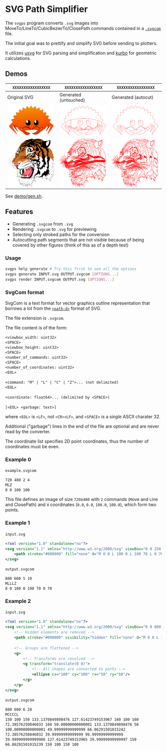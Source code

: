# SVG Path Simplifier

The `svgps` program converts `.svg` images into MoveTo/LineTo/CubicBezierTo/ClosePath commands
contained in a [`.svgcom`](#svgcom-format) file.

The initial goal was to prettify and simplify SVG before sending to plotters.

It utilizes [usvg](https://github.com/RazrFalcon/resvg/tree/master/usvg) for SVG parsing and simplification
and [kurbo](https://github.com/linebender/kurbo) for geometric calculations.

## Demos

| `XXXXXXXXXXXXXXXXX` | `XXXXXXXXXXXXXXXXX` | `XXXXXXXXXXXXXXXXX` |
| --- | --- | --- |
| Original SVG | Generated (untouched) | Generated (autocut) |
| ![ferris](https://github.com/MarkLagodych/svg_path_simplifier/blob/main/demo/ferris.svg) | ![ferris-gen](https://github.com/MarkLagodych/svg_path_simplifier/blob/main/demo/ferris-converted.svg) | ![ferris-cut](https://github.com/MarkLagodych/svg_path_simplifier/blob/main/demo/ferris-converted-autocut.svg) |
| ![tiger](https://github.com/MarkLagodych/svg_path_simplifier/blob/main/demo/tiger.svg) | ![tiger-gen](https://github.com/MarkLagodych/svg_path_simplifier/blob/main/demo/tiger-converted.svg) | ![tiger-cut](https://github.com/MarkLagodych/svg_path_simplifier/blob/main/demo/tiger-converted-autocut.svg) |

See [demo/gen.sh](./demo/gen.sh).

## Features

* Generating `.svgcom` from `.svg`
* Rendering `.svgcom` to `.svg` for previewing
* Selecting only stroked paths for the conversion
* Autocutting path segments that are not visible because of being covered by other figures
  (think of this as of a depth test)

### Usage

```sh
svgps help generate # Try this first to see all the options
svgps generate INPUT.svg OUTPUT.svgcom [OPTIONS...]
svgps render INPUT.svgcom OUTPUT.svg [OPTIONS...]
```

### SvgCom format

SvgCom is a text format for vector graphics outline representation that borrows a lot from the
[`<path:d>`](https://www.w3.org/TR/SVG/paths.html#TheDProperty) format of SVG. 

The file extension is `.svgcom`.

The file content is of the form:

```
<viewbox_width: uint32>
<SPACE>
<viewbox_height: uint32>
<SPACE>
<number_of_commands: uint32>
<SPACE>
<number_of_coordinates: uint32>
<EOL>

<command: "M" | "L" | "C" | "Z">... (not delimited)
<EOL>

<coordinate: float64>... (delimited by <SPACE>)

[<EOL> <garbage: text>]
```

where `<EOL>` is `<LF>`, not `<CR><LF>`, and `<SPACE>` is a *single* ASCII charater 32.

Additional ("garbage") lines in the end of the file are optional and are never read by the converter.

The coordinate list specifies 2D point coordinates, thus the number of coordinates must be even.

### Example 0

`example.svgcom`
```
720 480 2 4
MLZ
0 0 100 100
```

This file defines an image of size `720`x`480`
with `2` commands (`M`ove and `L`ine and ClosePath)
and `4` coordinates (`0.0`, `0.0`, `100.0`, `100.0`), which form two points.

### Example 1

`input.svg`
```xml
<?xml version="1.0" standalone="no"?>
<svg version="1.1" xmlns="http://www.w3.org/2000/svg" viewBox="0 0 250 200">
    <path stroke="#000000" fill="none" d="M 0 0 L 100 0 L 100 70 L 0 70 Z"/>
</svg>
```
`output.svgcom`
```
800 600 5 10
MLLLZ
0 0 100 0 100 70 0 70
```

### Example 2

`input.svg`
```xml
<?xml version="1.0" standalone="no"?>
<svg version="1.1" xmlns="http://www.w3.org/2000/svg" viewBox="0 0 800 600">
    <!-- Hidden elements are removed -->
    <path stroke="#000000" visibility="hidden" fill="none" d="M 0 0 L 100 0 L 100 70 L 0 70 Z"/>

    <!-- Groups are flattened -->
    <g>
        <!-- Transforms are resolved -->
        <g transform="translate(0 0)">
            <!-- All shapes are converted to paths -->
            <ellipse cx="100" cy="100" rx="50" ry="60"/>
        </g>
    </g>
</svg>
```

`output.svgcom`
```
800 600 6 28
MCCCCL
150 100 150 133.1370849898476 127.61423749153967 160 100 160 72.38576250846033 160 50.00000000000001 133.1370849898476 50 100.00000000000001 49.99999999999999 66.86291501015242 72.38576250846032 39.99999999999999 99.99999999999999 39.999999999999986 127.61423749153965 39.99999999999997 150 66.86291501015239 150 100 150 100
```